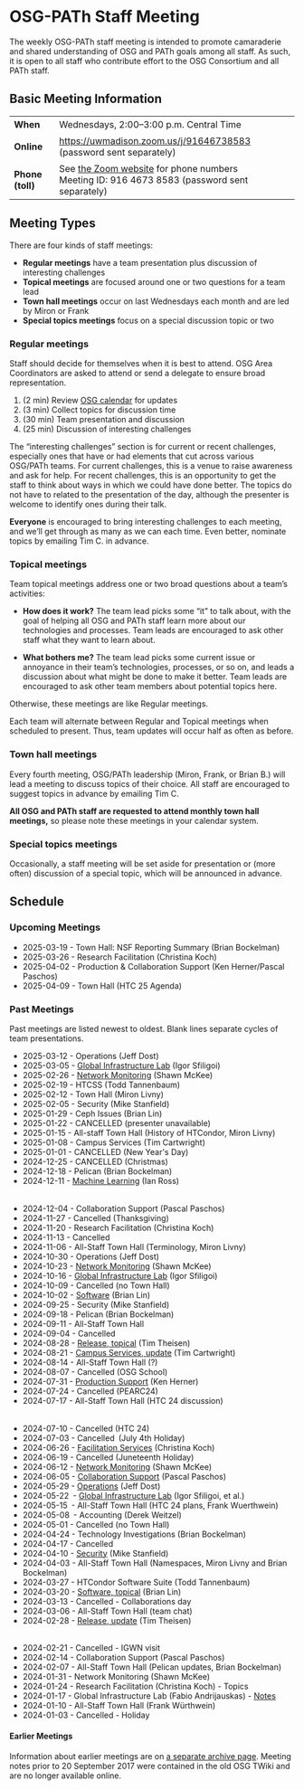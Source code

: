 # OSG-PATh Staff Meeting

The weekly OSG-PATh staff meeting is intended to promote camaraderie and
shared understanding of OSG and PATh goals among all staff.
As such, it is open to all staff who contribute effort to the OSG Consortium
and all PATh staff.

## Basic Meeting Information

<style>
  table#coordinates td { padding-top: 0.5ex; padding-bottom: 0.5ex; }
</style>
<table id="coordinates">
  <tr> <td><strong>When</strong></td> <td>Wednesdays, 2:00–3:00 p.m. Central Time</td> </tr>
  <tr>
    <td><strong>Online</strong></td>
    <td><a href="https://uwmadison.zoom.us/j/91646738583">https://uwmadison.zoom.us/j/91646738583</a> (password sent separately)</td>
  </tr>
  <tr>
    <td><strong>Phone (toll)</strong></td>
    <td>
      See <a href="https://uwmadison.zoom.us/u/abQyBkAVbS">the Zoom website</a> for phone numbers<br>
      Meeting ID: 916 4673 8583 (password sent separately)
    </td>
  </tr>
</table>

## Meeting Types

There are four kinds of staff meetings:

*  **Regular meetings** have a team presentation plus discussion of interesting challenges
*  **Topical meetings** are focused around one or two questions for a team lead
*  **Town hall meetings** occur on last Wednesdays each month and are led by Miron or Frank
*  **Special topics meetings** focus on a special discussion topic or two

### Regular meetings

Staff should decide for themselves when it is best to attend.
OSG Area Coordinators are asked to attend or send a delegate to ensure broad representation.

1.  (2 min) Review [OSG calendar](https://calendar.google.com/calendar/embed?src=7597sl1am95q5dcg4ii0hggj4g%40group.calendar.google.com) for updates
1.  (3 min) Collect topics for discussion time
1.  (30 min) Team presentation and discussion
1.  (25 min) Discussion of interesting challenges

The “interesting challenges” section is for current or recent challenges,
especially ones that have or had elements that cut across various OSG/PATh teams.
For current challenges, this is a venue to raise awareness and ask for help.
For recent challenges, this is an opportunity to get the staff to think about ways in which we could have done better.
The topics do not have to related to the presentation of the day,
although the presenter is welcome to identify ones during their talk.

**Everyone** is encouraged to bring interesting challenges to each meeting,
and we’ll get through as many as we can each time.
Even better, nominate topics by emailing Tim C. in advance.

### Topical meetings

Team topical meetings address one or two broad questions about a team’s activities:

*   **How does it work?**  The team lead picks some “it” to talk about,
    with the goal of helping all OSG and PATh staff learn more about our technologies and processes.
    Team leads are encouraged to ask other staff what they want to learn about.

*   **What bothers me?**  The team lead picks some current issue or annoyance
    in their team’s technologies, processes, or so on,
    and leads a discussion about what might be done to make it better.
    Team leads are encouraged to ask other team members about potential topics here.

Otherwise, these meetings are like Regular meetings.

Each team will alternate between Regular and Topical meetings when scheduled to present.
Thus, team updates will occur half as often as before.

### Town hall meetings

Every fourth meeting, OSG/PATh leadership (Miron, Frank, or Brian B.)
will lead a meeting to discuss topics of their choice.
All staff are encouraged to suggest topics in advance by emailing Tim C.

**All OSG and PATh staff are requested to attend monthly town hall meetings,**
so please note these meetings in your calendar system.

### Special topics meetings

Occasionally, a staff meeting will be set aside for presentation or (more often) discussion
of a special topic, which will be announced in advance.

## Schedule

### Upcoming Meetings

-   2025-03-19 - Town Hall: NSF Reporting Summary (Brian Bockelman) 
-   2025-03-26 - Research Facilitation (Christina Koch)
-   2025-04-02 - Production & Collaboration Support (Ken Herner/Pascal Paschos)
-   2025-04-09 - Town Hall (HTC 25 Agenda)

### Past Meetings

Past meetings are listed newest to oldest.
Blank lines separate cycles of team presentations.

-   2025-03-12 - Operations (Jeff Dost)
-   2025-03-05 - [Global Infrastructure Lab](https://drive.google.com/file/d/1sWJ5VrYMlwKmImmG0gzbAKRxjt-ieW_E/view) (Igor Sfiligoi)
-   2025-02-26 - [Network Monitoring](https://docs.google.com/presentation/d/1FdEJY68XXyeHkoTt2Nj834xa3LrVqJjWIA4L9VS-d8c/edit?usp=sharing) (Shawn McKee)
-   2025-02-19 - HTCSS (Todd Tannenbaum)
-   2025-02-12 - Town Hall (Miron Livny)
-   2025-02-05 - Security (Mike Stanfield)
-   2025-01-29 - Ceph Issues (Brian Lin)
-   2025-01-22 - CANCELLED (presenter unavailable)
-   2025-01-15 - All-staff Town Hall (History of HTCondor, Miron Livny)
-   2025-01-08 - Campus Services (Tim Cartwright)
-   2025-01-01 - CANCELLED (New Year's Day)
-   2024-12-25 - CANCELLED (Christmas)
-   2024-12-18 - Pelican (Brian Bockelman)
-   2024-12-11 - [Machine Learning](https://docs.google.com/presentation/d/1WcyHv2yzyUjGJbjtxMRj8fO0vZzOUg7I/edit#slide=id.p1) (Ian Ross)

<div style="height: 0.5ex"></div>

-   2024-12-04 - Collaboration Support (Pascal Paschos)
-   2024-11-27 - Cancelled (Thanksgiving)
-   2024-11-20 - Research Facilitation (Christina Koch)
-   2024-11-13 - Cancelled
-   2024-11-06 - All-Staff Town Hall (Terminology, Miron Livny)
-   2024-10-30 - Operations (Jeff Dost)
-   2024-10-23 - [Network Monitoring](https://docs.google.com/presentation/d/16JCaGD_uHV3DQKwrWY3POUpgatHaw8VMEc3YNlIjpSg/) (Shawn McKee)
-   2024-10-16 - [Global Infrastructure Lab](https://drive.google.com/file/d/1c6YxSaAUw_JgQEcgHUPOyVDbZkk0vaMf/) (Igor Sfiligoi)
-   2024-10-09 - Cancelled (no Town Hall)
-   2024-10-02 - [Software](https://docs.google.com/presentation/d/1WDhzEddugXhUsjJE-tYJ0IToqE3qiPd2bM5GbT5AroM/) (Brian Lin)
-   2024-09-25 - Security (Mike Stanfield)
-   2024-09-18 - Pelican (Brian Bockelman)
-   2024-09-11 - All-Staff Town Hall
-   2024-09-04 - Cancelled
-   2024-08-28 - [Release, topical](https://docs.google.com/presentation/d/1PC5_rw6bDoSsvN7neye-mN1Mbw7cO_7dD7N3okO3uLA/) (Tim Theisen)
-   2024-08-21 - [Campus Services, update](https://drive.google.com/file/d/1OSWvP87FlC9zZ4Dpa3d4fbdLXjI0RsNQ/) (Tim Cartwright)
-   2024-08-14 - All-Staff Town Hall (?)
-   2024-08-07 - Cancelled (OSG School)
-   2024-07-31 - [Production Support](https://drive.google.com/file/d/1iPM7bVWjfosyizqjT-GuiwyfUCI5ViNi/view) (Ken Herner)
-   2024-07-24 - Cancelled (PEARC24)
-   2024-07-17 - All-Staff Town Hall (HTC 24 discussion)

<div style="height: 0.5ex"></div>

-   2024-07-10 - Cancelled (HTC 24)
-   2024-07-03 - Cancelled (July 4th Holiday)
-   2024-06-26 - [Facilitation Services](https://docs.google.com/presentation/d/19ZNuq0w84iAklai9P2iMCWjIW2so8e7cffYLAZBEa9U/) (Christina Koch)
-   2024-06-19 - Cancelled (Juneteenth Holiday)
-   2024-06-12 - [Network Monitoring](https://docs.google.com/presentation/d/1BAKjc1ErtzJwMdpzn3vSIpnFrgcKqsL0izgD7vwQKYM/) (Shawn McKee)
-   2024-06-05 - [Collaboration Support](https://docs.google.com/presentation/d/15XzU_UPODlXm5ENp7SNH1OFCL2C3zLt8ebmK9aPKlq4) (Pascal Paschos)
-   2024-05-29 - [Operations](https://docs.google.com/presentation/d/1nZIpU-tuk4IW44pGHwWOs-tkG76XorkWztG9iPVCo0U/) (Jeff Dost)
-   2024-05-22 - [Global Infrastructure Lab](https://drive.google.com/file/d/14bIVtCSdF6M3mBYrj7nY-5xH0rYQD2IR/view) (Igor Sfiligoi, et al.)
-   2024-05-15 - All-Staff Town Hall (HTC 24 plans, Frank Wuerthwein)
-   2024-05-08 - Accounting (Derek Weitzel)
-   2024-05-01 - Cancelled (no Town Hall)
-   2024-04-24 - Technology Investigations (Brian Bockelman)
-   2024-04-17 - Cancelled
-   2024-04-10 - [Security](https://drive.google.com/file/d/1Avvs-HKMpL7Z96jFJFjB3xPphRg_kBKm/) (Mike Stanfield)
-   2024-04-03 - All-Staff Town Hall (Namespaces, Miron Livny and Brian Bockelman)
-   2024-03-27 - HTCondor Software Suite (Todd Tannenbaum)
-   2024-03-20 - [Software, topical](https://docs.google.com/presentation/d/1VQVr7UFbZeu-7UozdCtoGiPruf1Q2gAAJdlzaqDu0Ro/) (Brian Lin)
-   2024-03-13 - Cancelled - Collaborations day
-   2024-03-06 - All-Staff Town Hall (team chat)
-   2024-02-28 - [Release, update](https://docs.google.com/presentation/d/1nzGCV5-AXRXl1XayVDJL7lQIWTnhy6AH5hF5szrceAs/) (Tim Theisen)

<div style="height: 0.5ex"></div>

-   2024-02-21 - Cancelled - IGWN visit   
-   2024-02-14 - Collaboration Support (Pascal Paschos)
-   2024-02-07 - All-Staff Town Hall (Pelican updates, Brian Bockelman)
-   2024-01-31 - Network Monitoring (Shawn McKee)
-   2024-01-24 - Research Facilitation (Christina Koch) - Topics
-   2024-01-17 - Global Infrastructure Lab (Fabio Andrijauskas) - [Notes](https://docs.google.com/document/d/1g7RIbnsF6M9r3cQ7HpU6wPY61879gdJzQ4CVD4-HNGg/)
-   2024-01-10 - All-Staff Town Hall (Frank Würthwein)
-   2024-01-03 - Cancelled - Holiday

#### Earlier Meetings

Information about earlier meetings are on [a separate archive page](ac-meeting-archive.md).  Meeting
notes prior to 20 September 2017 were contained in the old OSG TWiki and are no longer available online.
